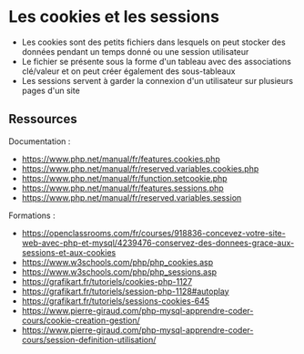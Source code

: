# Les cookies et les sessions

- Les cookies sont des petits fichiers dans lesquels on peut stocker des données pendant un temps donné ou une session utilisateur
- Le fichier se présente sous la forme d'un tableau avec des associations clé/valeur et on peut créer également des sous-tableaux
- Les sessions servent à garder la connexion d'un utilisateur sur plusieurs pages d'un site

## Ressources

Documentation :
- https://www.php.net/manual/fr/features.cookies.php
- https://www.php.net/manual/fr/reserved.variables.cookies.php
- https://www.php.net/manual/fr/function.setcookie.php
- https://www.php.net/manual/fr/features.sessions.php
- https://www.php.net/manual/fr/reserved.variables.session

Formations :
- https://openclassrooms.com/fr/courses/918836-concevez-votre-site-web-avec-php-et-mysql/4239476-conservez-des-donnees-grace-aux-sessions-et-aux-cookies
- https://www.w3schools.com/php/php_cookies.asp
- https://www.w3schools.com/php/php_sessions.asp
- https://grafikart.fr/tutoriels/cookies-php-1127
- https://grafikart.fr/tutoriels/session-php-1128#autoplay
- https://grafikart.fr/tutoriels/sessions-cookies-645
- https://www.pierre-giraud.com/php-mysql-apprendre-coder-cours/cookie-creation-gestion/
- https://www.pierre-giraud.com/php-mysql-apprendre-coder-cours/session-definition-utilisation/
